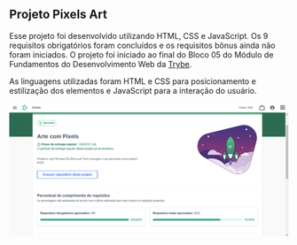## Projeto Pixels Art

Esse projeto foi desenvolvido utilizando HTML, CSS e JavaScript. Os 9 requisitos obrigatórios foram concluídos e os requisitos bônus ainda não foram iniciados.
O projeto foi iniciado ao final do Bloco 05 do Módulo de Fundamentos do Desenvolvimento Web da [Trybe](https://www.betrybe.com/).

As linguagens utilizadas foram HTML e CSS para posicionamento e estilização dos elementos e JavaScript para a interação do usuário.

![Página](images/image2.png)
